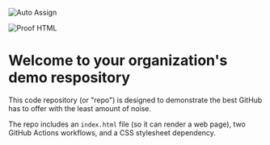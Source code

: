 ![Auto Assign](https://github.com/Lentont/demo-repository/actions/workflows/auto-assign.yml/badge.svg)

![Proof HTML](https://github.com/Lentont/demo-repository/actions/workflows/proof-html.yml/badge.svg)

# Welcome to your organization's demo respository
This code repository (or "repo") is designed to demonstrate the best GitHub has to offer with the least amount of noise.

The repo includes an `index.html` file (so it can render a web page), two GitHub Actions workflows, and a CSS stylesheet dependency.
